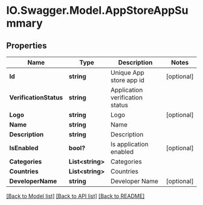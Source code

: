 # IO.Swagger.Model.AppStoreAppSummary
## Properties

Name | Type | Description | Notes
------------ | ------------- | ------------- | -------------
**Id** | **string** | Unique App store app id | [optional] 
**VerificationStatus** | **string** | Application verification status | 
**Logo** | **string** | Logo | [optional] 
**Name** | **string** | Name | 
**Description** | **string** | Description | 
**IsEnabled** | **bool?** | Is application enabled | [optional] 
**Categories** | **List&lt;string&gt;** | Categories | 
**Countries** | **List&lt;string&gt;** | Countries | 
**DeveloperName** | **string** | Developer Name | [optional] 

[[Back to Model list]](../README.md#documentation-for-models) [[Back to API list]](../README.md#documentation-for-api-endpoints) [[Back to README]](../README.md)

